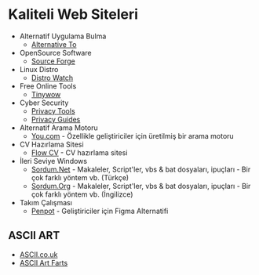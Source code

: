 # Kaliteli Web Siteleri
- Alternatif Uygulama Bulma
  * [Alternative To](https://alternativeto.net/) 
- OpenSource Software
  * [Source Forge](https://sourceforge.net/)
- Linux Distro
  * [Distro Watch](https://distrowatch.com/)
- Free Online Tools
  * [Tinywow](https://tinywow.com/) 
- Cyber Security
  * [Privacy Tools](https://www.privacytools.io/)
  * [Privacy Guides](https://www.privacyguides.org/)
- Alternatif Arama Motoru
  * [You.com](https://you.com) - Özellikle geliştiriciler için üretilmiş bir arama motoru
- CV Hazırlama Sitesi
  * [Flow CV](https://flowcv.com/) - CV hazırlama sitesi
- İleri Seviye Windows
  * [Sordum.Net](https://www.sordum.net/) - Makaleler, Script'ler, vbs & bat dosyaları, ipuçları - Bir çok farklı yöntem vb. (Türkçe)
  * [Sordum.Org](https://www.sordum.org/) - Makaleler, Script'ler, vbs & bat dosyaları, ipuçları - Bir çok farklı yöntem vb. (İngilizce)
- Takım Çalışması
  * [Penpot](https://penpot.app/) - Geliştiriciler için Figma Alternatifi 

## ASCII ART
- [ASCII.co.uk](https://ascii.co.uk/)
- [ASCII Art Farts](http://www.asciiartfarts.com/)
